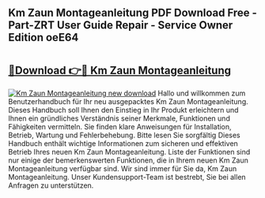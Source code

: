 ## Km Zaun Montageanleitung PDF Download Free - Part-ZRT User Guide Repair - Service Owner Edition oeE64

# <h2><a href="http://df7y8q.blite.top/?on=Km+Zaun+Montageanleitung">🔗Download 👉🔴 Km Zaun Montageanleitung</a></h2>

[![Km Zaun Montageanleitung new download](https://i.imgur.com/lujVjoI.png)](http://df7y8q.blite.top/?on=Km+Zaun+Montageanleitung)
Hallo und willkommen zum Benutzerhandbuch für Ihr neu ausgepacktes Km Zaun Montageanleitung. Dieses Handbuch soll Ihnen den Einstieg in Ihr Produkt erleichtern und Ihnen ein gründliches Verständnis seiner Merkmale, Funktionen und Fähigkeiten vermitteln. Sie finden klare Anweisungen für Installation, Betrieb, Wartung und Fehlerbehebung. Bitte lesen Sie sorgfältig Dieses Handbuch enthält wichtige Informationen zum sicheren und effektiven Betrieb Ihres neuen Km Zaun Montageanleitung. Liste der Funktionen sind nur einige der bemerkenswerten Funktionen, die in Ihrem neuen Km Zaun Montageanleitung verfügbar sind. Wir sind immer für Sie da, Km Zaun Montageanleitung. Unser Kundensupport-Team ist bestrebt, Sie bei allen Anfragen zu unterstützen.
